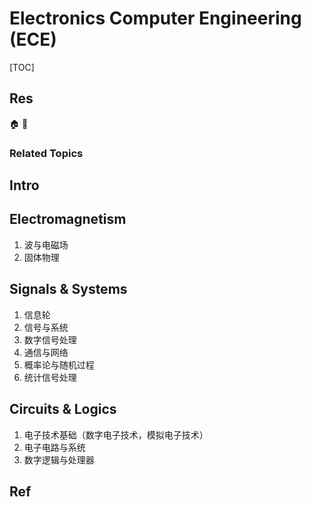 # Electronics Computer Engineering (ECE)

[TOC]



## Res
🏠 
🚧 


### Related Topics



## Intro



## Electromagnetism
1. 波与电磁场
2. 固体物理



## Signals & Systems
1. 信息轮
2. 信号与系统
3. 数字信号处理
4. 通信与网络
5. 概率论与随机过程
6. 统计信号处理


## Circuits & Logics
1. 电子技术基础（数字电子技术，模拟电子技术）
2. 电子电路与系统
3. 数字逻辑与处理器



## Ref
[清华电子系(2017年) 大三暑假 推研面试准备]: https://github.com/charlesliucn/summer-review/tree/master?tab=readme-ov-file

